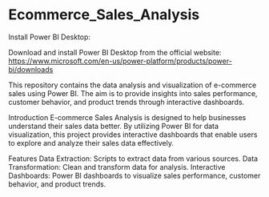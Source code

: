 # Ecommerce_Sales_Analysis

Install Power BI Desktop:

Download and install Power BI Desktop from the official website: https://www.microsoft.com/en-us/power-platform/products/power-bi/downloads

This repository contains the data analysis and visualization of e-commerce sales using Power BI. The aim is to provide insights into sales performance, customer behavior, and product trends through interactive dashboards.

Introduction
E-commerce Sales Analysis is designed to help businesses understand their sales data better. By utilizing Power BI for data visualization, this project provides interactive dashboards that enable users to explore and analyze their sales data effectively.

Features
Data Extraction: Scripts to extract data from various sources.
Data Transformation: Clean and transform data for analysis.
Interactive Dashboards: Power BI dashboards to visualize sales performance, customer behavior, and product trends.
